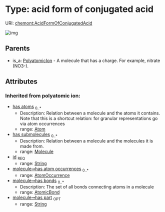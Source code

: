 
# Type: acid form of conjugated acid




URI: [chemont:AcidFormOfConjugatedAcid](https://w3id.org/chemont/AcidFormOfConjugatedAcid)


![img](http://yuml.me/diagram/nofunky;dir:TB/class/[PolyatomicIon],[Molecule],[AtomicBond],[AtomOccurrence],[Atom],[PolyatomicIon]^-[AcidFormOfConjugatedAcid&#124;elemental_charge(i):integer%20%3F;has_part(i):string%20%3F;id(i):string])

## Parents

 *  is_a: [PolyatomicIon](PolyatomicIon.md) - A molecule that has a charge. For example, nitrate (NO3-).

## Attributes


### Inherited from polyatomic ion:

 * [has atoms](has_atoms.md)  <sub>0..*</sub>
    * Description: Relation between a molecule and the atoms it contains. Note that this is a shortcut relation: for granular representations go via atom occurrences
    * range: [Atom](Atom.md)
 * [has submolecules](has_submolecules.md)  <sub>0..*</sub>
    * Description: Relation between a molecule and the molecules it is made from.
    * range: [Molecule](Molecule.md)
 * [id](id.md)  <sub>REQ</sub>
    * range: [String](types/String.md)
 * [molecule➞has atom occurrences](molecule_has_atom_occurrences.md)  <sub>0..*</sub>
    * range: [AtomOccurrence](AtomOccurrence.md)
 * [molecule➞has bonds](molecule_has_bonds.md)  <sub>0..*</sub>
    * Description: The set of all bonds connecting atoms in a molecule
    * range: [AtomicBond](AtomicBond.md)
 * [molecule➞has part](molecule_has_part.md)  <sub>OPT</sub>
    * range: [String](types/String.md)
